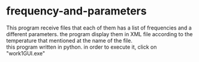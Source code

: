 # frequency-and-parameters
This program receive files that each of them has a list of frequencies and a different parameters. the program display them in XML file according to the temperature that mentioned at the name of the file.  
this program written in python. in order to execute it, click on "work1GUI.exe"  
